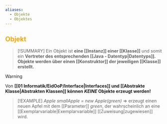 ```yaml
---
aliases:
  - Objekte
  - Objektes
---
```

## <font color = "orange">Objekt</font>

>[!SUMMARY]
>Ein Objekt ist **eine [[Instanz]] einer [[Klasse]]** und somit ein **Vertreter des entsprechenden [[Java - Datentyp|Datentyps]].
>Objekte werden über einen [[Konstruktor]] der jeweiligen [[Klasse]] erstellt.**

>[!WARNING]
>Von **[[01 Informatik/EidOoP/Interface|Interfaces]] und [[Abstrakte Klasse|Abstrakten Klassen]] können *KEINE* Objekte erzeugt werden!**

>[!EXAMPLE]
>*Apple smallApple = new Apple(green)*
>=> erzeugt einen neuen Apfel mit dem [[Parameter]] *green*, der wahrscheinlich an eine [[Exemplarvariable|Exemplarvariable]] [[Zuweisung|zugewiesen]] wird.